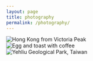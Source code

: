 ```yaml
---
layout: page
title: photography
permalink: /photography/
---
```


<div class="multiple-items">
    <div> <img src="{{ site.baseurl }}/static/01.png" alt="Hong Kong from Victoria Peak"> </div>
    <div> <img src="{{ site.baseurl }}/static/02.png" alt="Egg and toast with coffee"> </div>
    <div> <img src="{{ site.baseurl }}/static/03.png" alt="Yehliu Geological Park, Taiwan"> </div>
</div>

<script type="text/javascript">
$(document).ready(function(){
  $('.multiple-items').slick({
  dots: true,
  infinite: false,
  slidesToShow: 1,
  slidesToScroll: 1,
  });
});
</script>